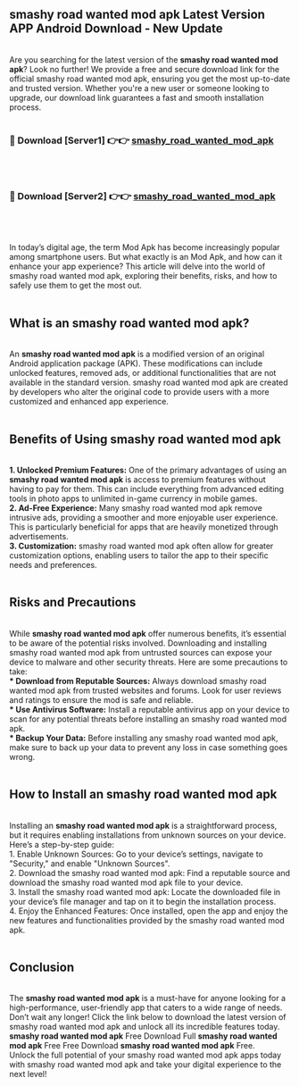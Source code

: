 ## smashy road wanted mod apk Latest Version APP Android Download - New Update
<br>
Are you searching for the latest version of the <strong>smashy road wanted mod apk</strong>? Look no further! We provide a free and secure download link for the official smashy road wanted mod apk, ensuring you get the most up-to-date and trusted version. Whether you're a new user or someone looking to upgrade, our download link guarantees a fast and smooth installation process.
<br>
<br>
<h3>🔴 Download [Server1] 👉👉 <a href="https://modyolo.store/smashy+road+wanted+mod+apk">smashy_road_wanted_mod_apk</a></h3><br>
<br>
<h3>🔴 Download [Server2] 👉👉 <a href="https://modyolo.store/smashy+road+wanted+mod+apk">smashy_road_wanted_mod_apk</a></h3><br>
<br>
<br>
In today’s digital age, the term Mod Apk has become increasingly popular among smartphone users. But what exactly is an Mod Apk, and how can it enhance your app experience? This article will delve into the world of smashy road wanted mod apk, exploring their benefits, risks, and how to safely use them to get the most out.
<br>
<br>
<h2>What is an smashy road wanted mod apk?</h2>
<br>
An <strong>smashy road wanted mod apk</strong> is a modified version of an original Android application package (APK). These modifications can include unlocked features, removed ads, or additional functionalities that are not available in the standard version. smashy road wanted mod apk are created by developers who alter the original code to provide users with a more customized and enhanced app experience.
<br>
<br>
<h2>Benefits of Using smashy road wanted mod apk</h2>
<br>
<strong> 1. Unlocked Premium Features:</strong> One of the primary advantages of using an <strong>smashy road wanted mod apk</strong> is access to premium features without having to pay for them. This can include everything from advanced editing tools in photo apps to unlimited in-game currency in mobile games.
<br>
<strong> 2. Ad-Free Experience:</strong> Many smashy road wanted mod apk remove intrusive ads, providing a smoother and more enjoyable user experience. This is particularly beneficial for apps that are heavily monetized through advertisements.
<br>
<strong> 3. Customization:</strong> smashy road wanted mod apk often allow for greater customization options, enabling users to tailor the app to their specific needs and preferences.
<br>
<br>
<h2>Risks and Precautions</h2>
<br>
While <strong>smashy road wanted mod apk</strong> offer numerous benefits, it’s essential to be aware of the potential risks involved. Downloading and installing smashy road wanted mod apk from untrusted sources can expose your device to malware and other security threats. Here are some precautions to take:
<br>
<strong> * Download from Reputable Sources:</strong> Always download smashy road wanted mod apk from trusted websites and forums. Look for user reviews and ratings to ensure the mod is safe and reliable.
<br>
<strong> * Use Antivirus Software:</strong> Install a reputable antivirus app on your device to scan for any potential threats before installing an smashy road wanted mod apk.
<br>
<strong> * Backup Your Data:</strong> Before installing any smashy road wanted mod apk, make sure to back up your data to prevent any loss in case something goes wrong.
<br>
<br>
<h2>How to Install an smashy road wanted mod apk</h2>
<br>
Installing an <strong>smashy road wanted mod apk</strong> is a straightforward process, but it requires enabling installations from unknown sources on your device. Here’s a step-by-step guide:
<br>
 1. Enable Unknown Sources: Go to your device’s settings, navigate to "Security," and enable "Unknown Sources".
<br>
 2. Download the smashy road wanted mod apk: Find a reputable source and download the smashy road wanted mod apk file to your device.
<br>
 3. Install the smashy road wanted mod apk: Locate the downloaded file in your device’s file manager and tap on it to begin the installation process.
<br>
 4. Enjoy the Enhanced Features: Once installed, open the app and enjoy the new features and functionalities provided by the smashy road wanted mod apk.
<br>
<br>
<h2><strong>Conclusion</strong></h2>
<br>
The <strong>smashy road wanted mod apk</strong> is a must-have for anyone looking for a high-performance, user-friendly app that caters to a wide range of needs. Don’t wait any longer! Click the link below to download the latest version of smashy road wanted mod apk and unlock all its incredible features today.
<br>
<strong>smashy road wanted mod apk</strong> Free Download Full <strong>smashy road wanted mod apk</strong> Free Free Download <strong>smashy road wanted mod apk</strong> Free.
<br>
Unlock the full potential of your smashy road wanted mod apk apps today with smashy road wanted mod apk and take your digital experience to the next level!